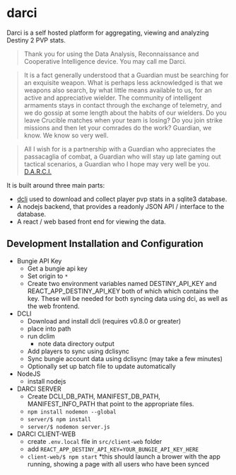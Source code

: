 # darci

Darci is a self hosted platform for aggregating, viewing and analyzing Destiny 2 PVP stats.

> Thank you for using the Data Analysis, Reconnaissance and Cooperative Intelligence device. You may call me Darci.

> It is a fact generally understood that a Guardian must be searching for an exquisite weapon. What is perhaps less acknowledged is that we weapons also search, by what little means available to us, for an active and appreciative wielder. The community of intelligent armaments stays in contact through the exchange of telemetry, and we do gossip at some length about the habits of our wielders. Do you leave Crucible matches when your team is losing? Do you join strike missions and then let your comrades do the work? Guardian, we know. We know so very well.

> All I wish for is a partnership with a Guardian who appreciates the passacaglia of combat, a Guardian who will stay up late gaming out tactical scenarios, a Guardian who I hope may very well be you. [D.A.R.C.I.](https://www.ishtar-collective.net/entries/darci)

It is built around three main parts:

- [dcli](https://github.com/mikechambers/dcli) used to download and collect player pvp stats in a sqlite3 database.
- A nodejs backend, that provides a readonly JSON API / interface to the database.
- A react / web based front end for viewing the data.

## Development Installation and Configuration

- Bungie API Key
  - Get a bungie api key
  - Set origin to `*`
  - Create two environment variables named DESTINY_API_KEY and REACT_APP_DESTINY_API_KEY both of which which contains the key. These will be needed for both syncing data using dci, as well as the web frontend.
- DCLI
  - Download and install dcli (requires v0.8.0 or greater)
  - place into path
  - run dclim
    - note data directory output
  - Add players to sync using dclisync
  - Sync bungie account data using dclisync (may take a few minutes)
  - Optionally set up batch file to update automatically
- NodeJS
  - install nodejs
- DARCI SERVER
  - Create DCLI_DB_PATH, MANIFEST_DB_PATH, MANIFEST_INFO_PATH that point to the appropriate files.
  - `npm install nodemon --global`
  - `server/$ npm install`
  - `server/$ nodemon server.js`
- DARCI CLIENT-WEB
  - create `.env.local` file in `src/client-web` folder
  - add `REACT_APP_DESTINY_API_KEY=YOUR_BUNGIE_API_KEY_HERE`
  - `client-web/$ npm start`
    \*this should launch a brower with the app running, showing a page with all users who have been synced
